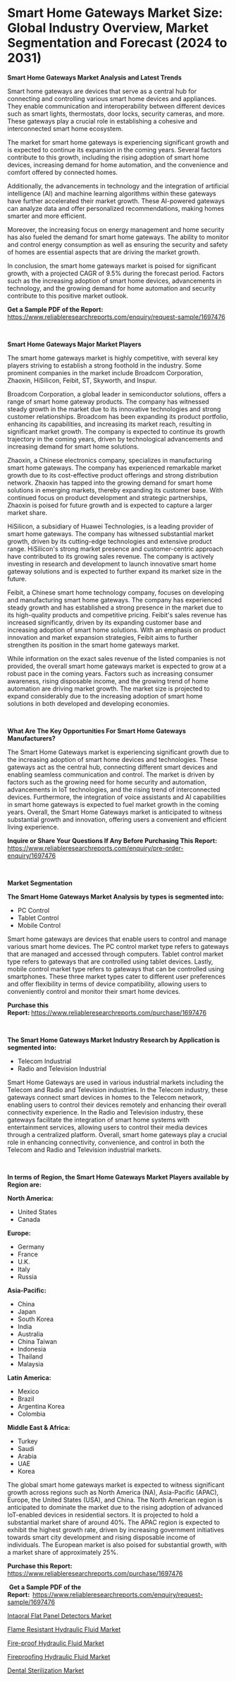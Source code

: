 <p><h1>Smart Home Gateways Market Size: Global Industry Overview, Market Segmentation and Forecast (2024 to 2031)</h1></p><p><strong>Smart Home Gateways Market Analysis and Latest Trends</strong></p>
<p><p>Smart home gateways are devices that serve as a central hub for connecting and controlling various smart home devices and appliances. They enable communication and interoperability between different devices such as smart lights, thermostats, door locks, security cameras, and more. These gateways play a crucial role in establishing a cohesive and interconnected smart home ecosystem.</p><p>The market for smart home gateways is experiencing significant growth and is expected to continue its expansion in the coming years. Several factors contribute to this growth, including the rising adoption of smart home devices, increasing demand for home automation, and the convenience and comfort offered by connected homes.</p><p>Additionally, the advancements in technology and the integration of artificial intelligence (AI) and machine learning algorithms within these gateways have further accelerated their market growth. These AI-powered gateways can analyze data and offer personalized recommendations, making homes smarter and more efficient.</p><p>Moreover, the increasing focus on energy management and home security has also fueled the demand for smart home gateways. The ability to monitor and control energy consumption as well as ensuring the security and safety of homes are essential aspects that are driving the market growth.</p><p>In conclusion, the smart home gateways market is poised for significant growth, with a projected CAGR of 9.5% during the forecast period. Factors such as the increasing adoption of smart home devices, advancements in technology, and the growing demand for home automation and security contribute to this positive market outlook.</p></p>
<p><strong>Get a Sample PDF of the Report:&nbsp;</strong> <a href="https://www.reliableresearchreports.com/enquiry/request-sample/1697476">https://www.reliableresearchreports.com/enquiry/request-sample/1697476</a></p>
<p>&nbsp;</p>
<p><strong>Smart Home Gateways Major Market Players</strong></p>
<p><p>The smart home gateways market is highly competitive, with several key players striving to establish a strong foothold in the industry. Some prominent companies in the market include Broadcom Corporation, Zhaoxin, HiSilicon, Feibit, ST, Skyworth, and Inspur.</p><p>Broadcom Corporation, a global leader in semiconductor solutions, offers a range of smart home gateway products. The company has witnessed steady growth in the market due to its innovative technologies and strong customer relationships. Broadcom has been expanding its product portfolio, enhancing its capabilities, and increasing its market reach, resulting in significant market growth. The company is expected to continue its growth trajectory in the coming years, driven by technological advancements and increasing demand for smart home solutions.</p><p>Zhaoxin, a Chinese electronics company, specializes in manufacturing smart home gateways. The company has experienced remarkable market growth due to its cost-effective product offerings and strong distribution network. Zhaoxin has tapped into the growing demand for smart home solutions in emerging markets, thereby expanding its customer base. With continued focus on product development and strategic partnerships, Zhaoxin is poised for future growth and is expected to capture a larger market share.</p><p>HiSilicon, a subsidiary of Huawei Technologies, is a leading provider of smart home gateways. The company has witnessed substantial market growth, driven by its cutting-edge technologies and extensive product range. HiSilicon's strong market presence and customer-centric approach have contributed to its growing sales revenue. The company is actively investing in research and development to launch innovative smart home gateway solutions and is expected to further expand its market size in the future.</p><p>Feibit, a Chinese smart home technology company, focuses on developing and manufacturing smart home gateways. The company has experienced steady growth and has established a strong presence in the market due to its high-quality products and competitive pricing. Feibit's sales revenue has increased significantly, driven by its expanding customer base and increasing adoption of smart home solutions. With an emphasis on product innovation and market expansion strategies, Feibit aims to further strengthen its position in the smart home gateways market.</p><p>While information on the exact sales revenue of the listed companies is not provided, the overall smart home gateways market is expected to grow at a robust pace in the coming years. Factors such as increasing consumer awareness, rising disposable income, and the growing trend of home automation are driving market growth. The market size is projected to expand considerably due to the increasing adoption of smart home solutions in both developed and developing economies.</p></p>
<p>&nbsp;</p>
<p><strong>What Are The Key Opportunities For Smart Home Gateways Manufacturers?</strong></p>
<p><p>The Smart Home Gateways market is experiencing significant growth due to the increasing adoption of smart home devices and technologies. These gateways act as the central hub, connecting different smart devices and enabling seamless communication and control. The market is driven by factors such as the growing need for home security and automation, advancements in IoT technologies, and the rising trend of interconnected devices. Furthermore, the integration of voice assistants and AI capabilities in smart home gateways is expected to fuel market growth in the coming years. Overall, the Smart Home Gateways market is anticipated to witness substantial growth and innovation, offering users a convenient and efficient living experience.</p></p>
<p><strong>Inquire or Share Your Questions If Any Before Purchasing This Report:</strong> <a href="https://www.reliableresearchreports.com/enquiry/pre-order-enquiry/1697476">https://www.reliableresearchreports.com/enquiry/pre-order-enquiry/1697476</a></p>
<p>&nbsp;</p>
<p><strong>Market Segmentation</strong></p>
<p><strong>The Smart Home Gateways Market Analysis by types is segmented into:</strong></p>
<p><ul><li>PC Control</li><li>Tablet Control</li><li>Mobile Control</li></ul></p>
<p><p>Smart home gateways are devices that enable users to control and manage various smart home devices. The PC control market type refers to gateways that are managed and accessed through computers. Tablet control market type refers to gateways that are controlled using tablet devices. Lastly, mobile control market type refers to gateways that can be controlled using smartphones. These three market types cater to different user preferences and offer flexibility in terms of device compatibility, allowing users to conveniently control and monitor their smart home devices.</p></p>
<p><strong>Purchase this Report:&nbsp;</strong><a href="https://www.reliableresearchreports.com/purchase/1697476">https://www.reliableresearchreports.com/purchase/1697476</a></p>
<p>&nbsp;</p>
<p><strong>The Smart Home Gateways Market Industry Research by Application is segmented into:</strong></p>
<p><ul><li>Telecom Industrial</li><li>Radio and Television Industrial</li></ul></p>
<p><p>Smart Home Gateways are used in various industrial markets including the Telecom and Radio and Television industries. In the Telecom industry, these gateways connect smart devices in homes to the Telecom network, enabling users to control their devices remotely and enhancing their overall connectivity experience. In the Radio and Television industry, these gateways facilitate the integration of smart home systems with entertainment services, allowing users to control their media devices through a centralized platform. Overall, smart home gateways play a crucial role in enhancing connectivity, convenience, and control in both the Telecom and Radio and Television industrial markets.</p></p>
<p>&nbsp;</p>
<p><strong>In terms of Region, the Smart Home Gateways Market Players available by Region are:</strong></p>
<p>
    <p> <strong> North America: </strong>
        <ul>
            <li>United States</li>
            <li>Canada</li>
        </ul>
        </p> 
    <p> <strong> Europe: </strong>
        <ul>
            <li>Germany</li>
            <li>France</li>
            <li>U.K.</li>
            <li>Italy</li>
            <li>Russia</li>
        </ul>
        </p> 
    <p> <strong> Asia-Pacific: </strong>
        <ul>
            <li>China</li>
            <li>Japan</li>
            <li>South Korea</li>
            <li>India</li>
            <li>Australia</li>
            <li>China Taiwan</li>
            <li>Indonesia</li>
            <li>Thailand</li>
            <li>Malaysia</li>
        </ul>
        </p> 
    <p> <strong> Latin America: </strong>
        <ul>
            <li>Mexico</li>
            <li>Brazil</li>
            <li>Argentina Korea</li>
            <li>Colombia</li>
        </ul>
        </p> 
    <p> <strong> Middle East & Africa: </strong>
        <ul>
            <li>Turkey</li>
            <li>Saudi</li>
            <li>Arabia</li>
            <li>UAE</li>
            <li>Korea</li>
        </ul>
    </p>
    </p>
<p><p>The global smart home gateways market is expected to witness significant growth across regions such as North America (NA), Asia-Pacific (APAC), Europe, the United States (USA), and China. The North American region is anticipated to dominate the market due to the rising adoption of advanced IoT-enabled devices in residential sectors. It is projected to hold a substantial market share of around 40%. The APAC region is expected to exhibit the highest growth rate, driven by increasing government initiatives towards smart city development and rising disposable income of individuals. The European market is also poised for substantial growth, with a market share of approximately 25%.</p></p>
<p><strong>Purchase this Report: </strong><a href="https://www.reliableresearchreports.com/purchase/1697476">https://www.reliableresearchreports.com/purchase/1697476</a></p>
<p>&nbsp;<strong>Get a Sample PDF of the Report:&nbsp;&nbsp;</strong><a href="https://www.reliableresearchreports.com/enquiry/request-sample/1697476">https://www.reliableresearchreports.com/enquiry/request-sample/1697476</a></p>
<p><strong></strong></p>
<p><p><a href="https://github.com/wwwbgrace/Market-Research-Report-List-1/blob/main/intaoral-flat-panel-detectors-market.md">Intaoral Flat Panel Detectors Market</a></p><p><a href="https://medium.com/@oliviastone00/flame-resistant-hydraulic-fluid-market-size-cagr-trends-2024-2030-c3d6faab6df8">Flame Resistant Hydraulic Fluid Market</a></p><p><a href="https://medium.com/@oliviastone00/fire-proof-hydraulic-fluid-market-share-evolution-and-market-growth-trends-2024-2031-2de02e681df9">Fire-proof Hydraulic Fluid Market</a></p><p><a href="https://medium.com/@oliviastone00/fireproofing-hydraulic-fluid-market-the-key-to-successful-business-strategy-forecast-till-2031-a137c403cdd0">Fireproofing Hydraulic Fluid Market</a></p><p><a href="https://github.com/mineharry/Market-Research-Report-List-1/blob/main/dental-sterilization-market.md">Dental Sterilization Market</a></p></p>